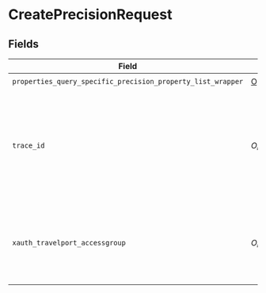 # CreatePrecisionRequest


## Fields

| Field                                                                                                                                                  | Type                                                                                                                                                   | Required                                                                                                                                               | Description                                                                                                                                            |
| ------------------------------------------------------------------------------------------------------------------------------------------------------ | ------------------------------------------------------------------------------------------------------------------------------------------------------ | ------------------------------------------------------------------------------------------------------------------------------------------------------ | ------------------------------------------------------------------------------------------------------------------------------------------------------ |
| `properties_query_specific_precision_property_list_wrapper`                                                                                            | [Optional[shared.PropertiesQuerySpecificPrecisionPropertyListWrapper]](undefined/models/shared/propertiesqueryspecificprecisionpropertylistwrapper.md) | :heavy_check_mark:                                                                                                                                     | N/A                                                                                                                                                    |
| `trace_id`                                                                                                                                             | *Optional[str]*                                                                                                                                        | :heavy_minus_sign:                                                                                                                                     | Identifier used to correlate API invocations across long-running or multi-call business flows.                                                         |
| `xauth_travelport_accessgroup`                                                                                                                         | *Optional[str]*                                                                                                                                        | :heavy_minus_sign:                                                                                                                                     | Identifies the Travelport access group with which the caller is associated                                                                             |